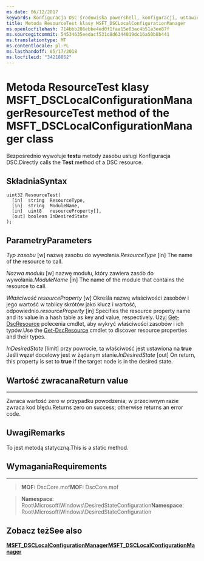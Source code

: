 ```yaml
---
ms.date: 06/12/2017
keywords: Konfiguracja DSC środowiska powershell, konfiguracji, ustawienia
title: Metoda ResourceTest klasy MSFT_DSCLocalConfigurationManager
ms.openlocfilehash: 714bbb286ebbe4ed0f1faa15e03ac4b51a3ee87f
ms.sourcegitcommit: 54534635eedacf531d8d6344019dc16a50b8b441
ms.translationtype: MT
ms.contentlocale: pl-PL
ms.lasthandoff: 05/17/2018
ms.locfileid: "34218862"
---
```

# <a name="resourcetest-method-of-the-msftdsclocalconfigurationmanager-class"></a><span data-ttu-id="36059-103">Metoda ResourceTest klasy MSFT_DSCLocalConfigurationManager</span><span class="sxs-lookup"><span data-stu-id="36059-103">ResourceTest method of the MSFT_DSCLocalConfigurationManager class</span></span>

<span data-ttu-id="36059-104">Bezpośrednio wywołuje **testu** metody zasobu usługi Konfiguracja DSC.</span><span class="sxs-lookup"><span data-stu-id="36059-104">Directly calls the **Test** method of a DSC resource.</span></span>

<a name="syntax"></a><span data-ttu-id="36059-105">Składnia</span><span class="sxs-lookup"><span data-stu-id="36059-105">Syntax</span></span>
------

```mof
uint32 ResourceTest(
  [in]  string  ResourceType,
  [in]  string  ModuleName,
  [in]  uint8   resourceProperty[],
  [out] boolean InDesiredState
);
```

<a name="parameters"></a><span data-ttu-id="36059-106">Parametry</span><span class="sxs-lookup"><span data-stu-id="36059-106">Parameters</span></span>
----------

<span data-ttu-id="36059-107">*Typ zasobu* \[w\] nazwę zasobu do wywołania.</span><span class="sxs-lookup"><span data-stu-id="36059-107">*ResourceType* \[in\] The name of the resource to call.</span></span>

<span data-ttu-id="36059-108">*Nazwa modułu* \[w\] nazwę modułu, który zawiera zasób do wywołania.</span><span class="sxs-lookup"><span data-stu-id="36059-108">*ModuleName* \[in\] The name of the module that contains the resource to call.</span></span>

<span data-ttu-id="36059-109">*Właściwość resourceProperty* \[w\] Określa nazwę właściwości zasobów i jego wartość w tablicy skrótów jako klucz i wartość, odpowiednio.</span><span class="sxs-lookup"><span data-stu-id="36059-109">*resourceProperty* \[in\] Specifies the resource property name and its value in a hash table as key and value, respectively.</span></span> <span data-ttu-id="36059-110">Użyj [Get-DscResource](https://technet.microsoft.com/library/dn521625.aspx) polecenia cmdlet, aby wykryć właściwości zasobów i ich typów.</span><span class="sxs-lookup"><span data-stu-id="36059-110">Use the [Get-DscResource](https://technet.microsoft.com/library/dn521625.aspx) cmdlet to discover resource properties and their types.</span></span>

<span data-ttu-id="36059-111">*InDesiredState* \[limit\] przy powrocie, ta właściwość jest ustawiona na **true** Jeśli węzeł docelowy jest w żądanym stanie.</span><span class="sxs-lookup"><span data-stu-id="36059-111">*InDesiredState* \[out\] On return, this property is set to **true** if the target node is in the desired state.</span></span>

## <a name="return-value"></a><span data-ttu-id="36059-112">Wartość zwracana</span><span class="sxs-lookup"><span data-stu-id="36059-112">Return value</span></span>
------------

<span data-ttu-id="36059-113">Zwraca wartość zero w przypadku powodzenia; w przeciwnym razie zwraca kod błędu.</span><span class="sxs-lookup"><span data-stu-id="36059-113">Returns zero on success; otherwise returns an error code.</span></span>

## <a name="remarks"></a><span data-ttu-id="36059-114">Uwagi</span><span class="sxs-lookup"><span data-stu-id="36059-114">Remarks</span></span>

<span data-ttu-id="36059-115">To jest metodą statyczną.</span><span class="sxs-lookup"><span data-stu-id="36059-115">This is a static method.</span></span>

## <a name="requirements"></a><span data-ttu-id="36059-116">Wymagania</span><span class="sxs-lookup"><span data-stu-id="36059-116">Requirements</span></span>
------------
><span data-ttu-id="36059-117">**MOF:** DscCore.mof</span><span class="sxs-lookup"><span data-stu-id="36059-117">**MOF:** DscCore.mof</span></span>

><span data-ttu-id="36059-118">**Namespace**: Root\Microsoft\Windows\DesiredStateConfiguration</span><span class="sxs-lookup"><span data-stu-id="36059-118">**Namespace**: Root\Microsoft\Windows\DesiredStateConfiguration</span></span>


## <a name="see-also"></a><span data-ttu-id="36059-119">Zobacz też</span><span class="sxs-lookup"><span data-stu-id="36059-119">See also</span></span>


[<span data-ttu-id="36059-120">**MSFT_DSCLocalConfigurationManager**</span><span class="sxs-lookup"><span data-stu-id="36059-120">**MSFT_DSCLocalConfigurationManager**</span></span>](msft-dsclocalconfigurationmanager.md)
